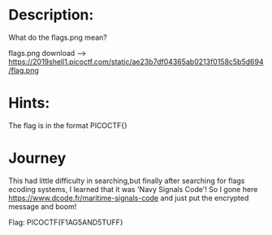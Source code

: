 # Description:
What do the flags.png mean?

flags.png download --> https://2019shell1.picoctf.com/static/ae23b7df04365ab0213f0158c5b5d694/flag.png

# Hints:
The flag is in the format PICOCTF{}

# Journey
This had little difficulty in searching,but finally after searching for flags ecoding systems, I learned that it was 'Navy Signals Code'!
So I gone here https://www.dcode.fr/maritime-signals-code and just put the encrypted message and boom!

Flag: PICOCTF{F1AG5AND5TUFF}
